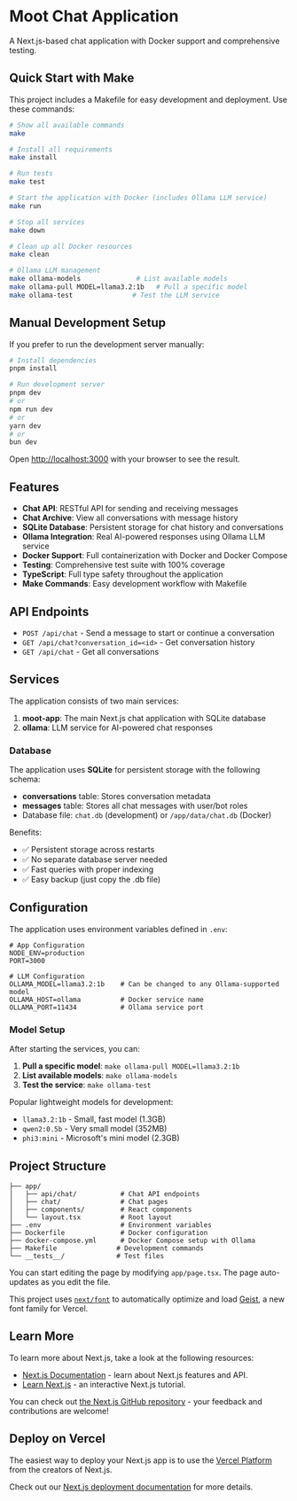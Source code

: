 # Moot Chat Application

A Next.js-based chat application with Docker support and comprehensive testing.

## Quick Start with Make

This project includes a Makefile for easy development and deployment. Use these commands:

```bash
# Show all available commands
make

# Install all requirements
make install

# Run tests
make test

# Start the application with Docker (includes Ollama LLM service)
make run

# Stop all services
make down

# Clean up all Docker resources
make clean

# Ollama LLM management
make ollama-models              # List available models
make ollama-pull MODEL=llama3.2:1b   # Pull a specific model
make ollama-test               # Test the LLM service
```

## Manual Development Setup

If you prefer to run the development server manually:

```bash
# Install dependencies
pnpm install

# Run development server
pnpm dev
# or
npm run dev
# or
yarn dev
# or
bun dev
```

Open [http://localhost:3000](http://localhost:3000) with your browser to see the result.

## Features

- **Chat API**: RESTful API for sending and receiving messages
- **Chat Archive**: View all conversations with message history
- **SQLite Database**: Persistent storage for chat history and conversations
- **Ollama Integration**: Real AI-powered responses using Ollama LLM service
- **Docker Support**: Full containerization with Docker and Docker Compose
- **Testing**: Comprehensive test suite with 100% coverage
- **TypeScript**: Full type safety throughout the application
- **Make Commands**: Easy development workflow with Makefile

## API Endpoints

- `POST /api/chat` - Send a message to start or continue a conversation
- `GET /api/chat?conversation_id=<id>` - Get conversation history
- `GET /api/chat` - Get all conversations

## Services

The application consists of two main services:

1. **moot-app**: The main Next.js chat application with SQLite database
2. **ollama**: LLM service for AI-powered chat responses

### Database

The application uses **SQLite** for persistent storage with the following schema:

- **conversations** table: Stores conversation metadata
- **messages** table: Stores all chat messages with user/bot roles
- Database file: `chat.db` (development) or `/app/data/chat.db` (Docker)

Benefits:
- ✅ Persistent storage across restarts
- ✅ No separate database server needed
- ✅ Fast queries with proper indexing
- ✅ Easy backup (just copy the .db file)

## Configuration

The application uses environment variables defined in `.env`:

```env
# App Configuration
NODE_ENV=production
PORT=3000

# LLM Configuration
OLLAMA_MODEL=llama3.2:1b    # Can be changed to any Ollama-supported model
OLLAMA_HOST=ollama          # Docker service name
OLLAMA_PORT=11434           # Ollama service port
```

### Model Setup

After starting the services, you can:

1. **Pull a specific model**: `make ollama-pull MODEL=llama3.2:1b`
2. **List available models**: `make ollama-models`
3. **Test the service**: `make ollama-test`

Popular lightweight models for development:
- `llama3.2:1b` - Small, fast model (1.3GB)
- `qwen2:0.5b` - Very small model (352MB)
- `phi3:mini` - Microsoft's mini model (2.3GB)

## Project Structure

```
├── app/
│   ├── api/chat/           # Chat API endpoints
│   ├── chat/               # Chat pages
│   ├── components/         # React components
│   └── layout.tsx          # Root layout
├── .env                    # Environment variables
├── Dockerfile              # Docker configuration
├── docker-compose.yml      # Docker Compose setup with Ollama
├── Makefile               # Development commands
└── __tests__/             # Test files
```

You can start editing the page by modifying `app/page.tsx`. The page auto-updates as you edit the file.

This project uses [`next/font`](https://nextjs.org/docs/app/building-your-application/optimizing/fonts) to automatically optimize and load [Geist](https://vercel.com/font), a new font family for Vercel.

## Learn More

To learn more about Next.js, take a look at the following resources:

- [Next.js Documentation](https://nextjs.org/docs) - learn about Next.js features and API.
- [Learn Next.js](https://nextjs.org/learn) - an interactive Next.js tutorial.

You can check out [the Next.js GitHub repository](https://github.com/vercel/next.js) - your feedback and contributions are welcome!

## Deploy on Vercel

The easiest way to deploy your Next.js app is to use the [Vercel Platform](https://vercel.com/new?utm_medium=default-template&filter=next.js&utm_source=create-next-app&utm_campaign=create-next-app-readme) from the creators of Next.js.

Check out our [Next.js deployment documentation](https://nextjs.org/docs/app/building-your-application/deploying) for more details.
